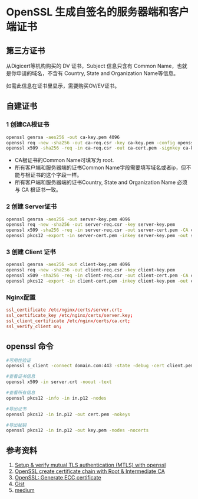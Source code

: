 # OpenSSL 生成自签名的服务器端和客户端证书

## 第三方证书

从Digicert等机构购买的 DV 证书，Subject 信息只含有 Common Name，也就是你申请的域名，不含有 Country, State and Organization Name等信息。

如需此信息在证书里显示，需要购买OV/EV证书。

## 自建证书

### 1 创建CA根证书

```bash
openssl genrsa -aes256 -out ca-key.pem 4096
openssl req -new -sha256 -out ca-req.csr -key ca-key.pem -config openssl.cnf -extensions v3_ca
openssl x509 -sha256 -req -in ca-req.csr -out ca-cert.pem -signkey ca-key.pem -days 3650 -outform PEM
```

- CA根证书的Common Name可填写为 root. 
- 所有客户端和服务器端的证书Common Name字段需要填写域名或者ip，但不能与根证书的这个字段一样。
- 所有客户端和服务器端的证书Country, State and Organization Name 必须与 CA 根证书一致。

### 2 创建 Server证书

```bash
openssl genrsa -aes256 -out server-key.pem 4096
openssl req -new -sha256 -out server-req.csr -key server-key.pem
openssl x509 -sha256 -req -in server-req.csr -out server-cert.pem -CA ca-cert.pem -CAkey ca-key.pem -CAcreateserial -days 3650 -outform PEM
openssl pkcs12 -export -in server-cert.pem -inkey server-key.pem -out server.p12
```

### 3 创建 Client 证书

```bash
openssl genrsa -aes256 -out client-key.pem 4096
openssl req -new -sha256 -out client-req.csr -key client-key.pem
openssl x509 -sha256 -req -in client-req.csr -out client-cert.pem -CA ca-cert.pem -CAkey ca-key.pem -CAcreateserial -days 3650 -outform PEM
openssl pkcs12 -export -in client-cert.pem -inkey client-key.pem -out client.p12
```

### Nginx配置

```conf
ssl_certificate /etc/nginx/certs/server.crt;
ssl_certificate_key /etc/nginx/certs/server.key;
ssl_client_certificate /etc/nginx/certs/ca.crt; 
ssl_verify_client on;
```

## openssl 命令

```bash
#可用性验证
openssl s_client -connect domain.com:443 -state -debug -cert client.pem -key client.key

#查看证书信息
openssl x509 -in server.crt -noout -text

#查看所有信息
openssl pkcs12 -info -in in.p12 -nodes

#导出证书
openssl pkcs12 -in in.p12 -out cert.pem -nokeys

#导出秘钥
openssl pkcs12 -in in.p12 -out key.pem -nodes -nocerts
```

## 参考资料

1. [Setup & verify mutual TLS authentication (MTLS) with openssl](https://www.golinuxcloud.com/mutual-tls-authentication-mtls/)
2. [OpenSSL create certificate chain with Root & Intermediate CA](https://www.golinuxcloud.com/openssl-create-certificate-chain-linux/)
3. [OpenSSL: Generate ECC certificate](https://www.golinuxcloud.com/openssl-generate-ecc-certificate/)
4. [Gist](https://gist.github.com/welshstew/536e6b77f40e890c01a52b9172e84c11#file-generate-certificates-sh)
5. [medium](https://mcilis.medium.com/how-to-create-a-self-signed-client-certificate-with-openssl-c4af9ac03e99)
